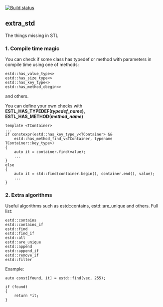 [![Build status](https://ci.appveyor.com/api/projects/status/oq545onv20jxg9rw?svg=true)](https://ci.appveyor.com/project/SleepingSoul/extra-std)
## extra_std

The things missing in STL

### 1. Compile time magic
You can check if some class has typedef or method with parameters in compile time using one of methods:
```
estd::has_value_type<>
estd::has_size_type<>
estd::has_key_type<>
estd::has_method_cbegin<>
```
and others.

You can define your own checks with __ESTL_HAS_TYPEDEF(_typedef_name_), ESTL_HAS_METHOD(_method_name_)__

```
template <TContainer>
...
if constexpr(estd::has_key_type_v<TContainer> &&
    estd::has_method_find_v<TContainer, typename TContainer::key_type>)
{
    auto it = container.find(value);
    ...
}
else
{
    auto it = std::find(container.begin(), container.end(), value);
    ...
}
```

### 2. Extra algorithms
Useful algorithms such as estd::contains, estd::are_unique and others. Full list:
```
estd::contains
estd::contains_if
estd::find
estd::find_if
estd::all
estd::are_unique
estd::append
estd::append_if
estd::remove_if
estd::filter
```
Example:
```
auto const[found, it] = estd::find(vec, 255);

if (found)
{
    return *it;
}
```
